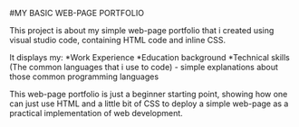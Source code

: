 #MY BASIC WEB-PAGE PORTFOLIO

This project is about my simple web-page portfolio that i created using visual studio code, containing HTML code and inline CSS.

It displays my:
*Work Experience
*Education background
*Technical skills (The common languages that i use to code) - simple explanations about those common programming languages

This web-page portfolio is just a beginner starting point, showing how one can just use HTML and a little bit of CSS to deploy a simple web-page as
a practical implementation of web development.
